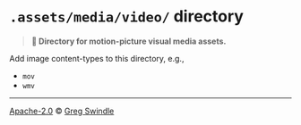# `.assets/media/video/` directory
> **:open_file_folder: Directory for motion-picture visual media assets.**

Add image content-types to this directory, e.g.,

* `mov`
* `wmv`

---

[Apache-2.0][license-url] © [Greg Swindle][gregswindle-url]

[license-url]: https://www.apache.org/licenses/LICENSE-2.0
[gregswindle-url]: https://github.com/gregswindle
